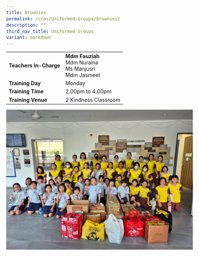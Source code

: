 ```yaml
---
title: Brownies
permalink: /ccas/Uniformed-Groups/Brownies/
description: ""
third_nav_title: Uniformed Groups
variant: markdown
---
```

| | |
| --- | ---|
| **Teachers In-Charge** |**Mdm Fauziah**<br>Mdm Nuraina<br>Ms Manjusri<br>Mdm Jasmeet
|**Training Day**|Monday
|**Training Time**|2.00pm to 4.00pm
|**Training Venue**|2 Kindness Classroom

![](/images/CCA/WhatsApp_Image_2024_05_20_at_15_51_44.jpg)